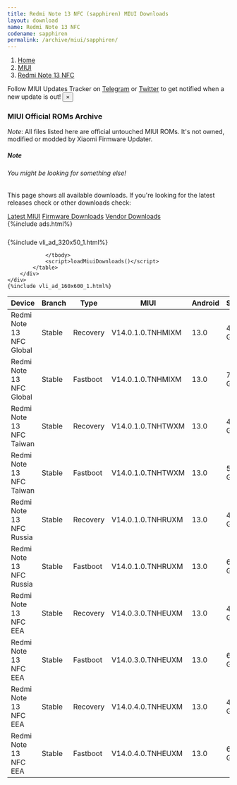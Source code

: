 ```yaml
---
title: Redmi Note 13 NFC (sapphiren) MIUI Downloads
layout: download
name: Redmi Note 13 NFC
codename: sapphiren
permalink: /archive/miui/sapphiren/
---
```

<nav aria-label="breadcrumb">
    <ol class="breadcrumb">
        <li class="breadcrumb-item"><a href="/">Home</a></li>
        <li class="breadcrumb-item"><a href="/miui/">MIUI</a></li>
        <li class="breadcrumb-item active" aria-current="page"><a href="/miui/sapphiren/">Redmi Note 13 NFC</a></li>
    </ol>
</nav>
<div class="alert alert-primary alert-dismissible fade show" role="alert">
    Follow MIUI Updates Tracker on <a href="https://t.me/MIUIUpdatesTracker" class="alert-link">Telegram</a>
     or <a href="https://twitter.com/MiFwUpdater" class="alert-link">Twitter</a> to get notified when a new update is out!
    <button type="button" class="close" data-dismiss="alert" aria-label="Close">
        <span aria-hidden="true">&times;</span>
    </button>
</div>

### MIUI Official ROMs Archive
*Note*: All files listed here are official untouched MIUI ROMs. It's not owned, modified or modded by Xiaomi Firmware Updater.
<div class="card">
  <div class="card-body">
    <h5 class="card-title">Note</h5>
    <h6 class="card-subtitle mb-2 text-muted">You might be looking for something else!</h6>
    <p class="card-text">This page shows all available downloads.
     If you're looking for the latest releases check or other downloads check:</p>
    <a href="/miui/sapphiren/" class="card-link">Latest MIUI</a>
    <a href="/firmware/sapphiren/" class="card-link">Firmware Downloads</a>
    <a href="/vendor/sapphiren/" class="card-link">Vendor Downloads</a>
  </div>
</div>
{%include ads.html%}
<div class="row justify-content-center">
    <div class="col-10">
        <div class="table-responsive-md" style="margin-top: 25px;">
            {%include vli_ad_320x50_1.html%}
            <table id="miui" class="display dt-responsive nowrap compact table table-striped table-hover table-sm">
                <thead class="thead-dark">
                    <tr>
                        <th data-ref="device">Device</th>
                        <th data-ref="branch">Branch</th>
                        <th data-ref="type">Type</th>
                        <th data-ref="miui">MIUI</th>
                        <th data-ref="android">Android</th>
                        <th data-ref="size">Size</th>
                        <th data-ref="size">Date</th>
                        <th data-ref="link">Link</th>
                    </tr>
                </thead>
                <tbody>
                <tr><td>Redmi Note 13 NFC Global</td><td>Stable</td><td>Recovery</td><td>V14.0.1.0.TNHMIXM</td><td>13.0</td><td>4.4 GB</td><td>2024-01-23</td><td><a href="/miui/sapphiren/stable/V14.0.1.0.TNHMIXM/">Download</a></td></tr>
<tr><td>Redmi Note 13 NFC Global</td><td>Stable</td><td>Fastboot</td><td>V14.0.1.0.TNHMIXM</td><td>13.0</td><td>7.1 GB</td><td>2023-12-15</td><td><a href="/miui/sapphiren/stable/V14.0.1.0.TNHMIXM/">Download</a></td></tr>
<tr><td>Redmi Note 13 NFC Taiwan</td><td>Stable</td><td>Recovery</td><td>V14.0.1.0.TNHTWXM</td><td>13.0</td><td>4.3 GB</td><td>2024-01-23</td><td><a href="/miui/sapphiren/stable/V14.0.1.0.TNHTWXM/">Download</a></td></tr>
<tr><td>Redmi Note 13 NFC Taiwan</td><td>Stable</td><td>Fastboot</td><td>V14.0.1.0.TNHTWXM</td><td>13.0</td><td>5.9 GB</td><td>2023-12-15</td><td><a href="/miui/sapphiren/stable/V14.0.1.0.TNHTWXM/">Download</a></td></tr>
<tr><td>Redmi Note 13 NFC Russia</td><td>Stable</td><td>Recovery</td><td>V14.0.1.0.TNHRUXM</td><td>13.0</td><td>4.3 GB</td><td>2024-01-22</td><td><a href="/miui/sapphiren/stable/V14.0.1.0.TNHRUXM/">Download</a></td></tr>
<tr><td>Redmi Note 13 NFC Russia</td><td>Stable</td><td>Fastboot</td><td>V14.0.1.0.TNHRUXM</td><td>13.0</td><td>6.7 GB</td><td>2023-11-24</td><td><a href="/miui/sapphiren/stable/V14.0.1.0.TNHRUXM/">Download</a></td></tr>
<tr><td>Redmi Note 13 NFC EEA</td><td>Stable</td><td>Recovery</td><td>V14.0.3.0.TNHEUXM</td><td>13.0</td><td>4.5 GB</td><td>2024-01-18</td><td><a href="/miui/sapphiren/stable/V14.0.3.0.TNHEUXM/">Download</a></td></tr>
<tr><td>Redmi Note 13 NFC EEA</td><td>Stable</td><td>Fastboot</td><td>V14.0.3.0.TNHEUXM</td><td>13.0</td><td>6.8 GB</td><td>2023-12-06</td><td><a href="/miui/sapphiren/stable/V14.0.3.0.TNHEUXM/">Download</a></td></tr>
<tr><td>Redmi Note 13 NFC EEA</td><td>Stable</td><td>Recovery</td><td>V14.0.4.0.TNHEUXM</td><td>13.0</td><td>4.5 GB</td><td>2024-01-18</td><td><a href="/miui/sapphiren/stable/V14.0.4.0.TNHEUXM/">Download</a></td></tr>
<tr><td>Redmi Note 13 NFC EEA</td><td>Stable</td><td>Fastboot</td><td>V14.0.4.0.TNHEUXM</td><td>13.0</td><td>6.8 GB</td><td>2024-01-09</td><td><a href="/miui/sapphiren/stable/V14.0.4.0.TNHEUXM/">Download</a></td></tr>

                </tbody>
                <script>loadMiuiDownloads()</script>
            </table>
        </div>
    </div>
    {%include vli_ad_160x600_1.html%}
</div>
